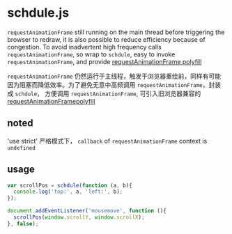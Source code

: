 
# schdule.js

`requestAnimationFrame` still running on the main thread before triggering the browser to redraw, it is also possible to reduce efficiency because of congestion. To avoid inadvertent high frequency calls `requestAnimationFrame`, so wrap to `schdule`, easy to invoke `requestAnimationFrame`, and provide [requestAnimationFrame polyfill](../requestAnimationFrame.js)


`requestAnimationFrame` 仍然运行于主线程，触发于浏览器重绘前，同样有可能因为阻塞而降低效率。为了避免无意中高频调用 `requestAnimationFrame`，封装成 `schdule`， 方便调用 `requestAnimationFrame`, 可引入旧浏览器兼容的 [ requestAnimationFramepolyfill](../requestAnimationFrame.js)

## noted

'use strict' 严格模式下， `callback` of `requestAnimationFrame` context is `undefined`

## usage

```js
var scrollPos = schdule(function (a, b){
  console.log('top:', a, 'left:', b);
});

document.addEventListener('mousemove', function (){
  scrollPos(window.scrollY, window.scrollX);
}, false);
```
